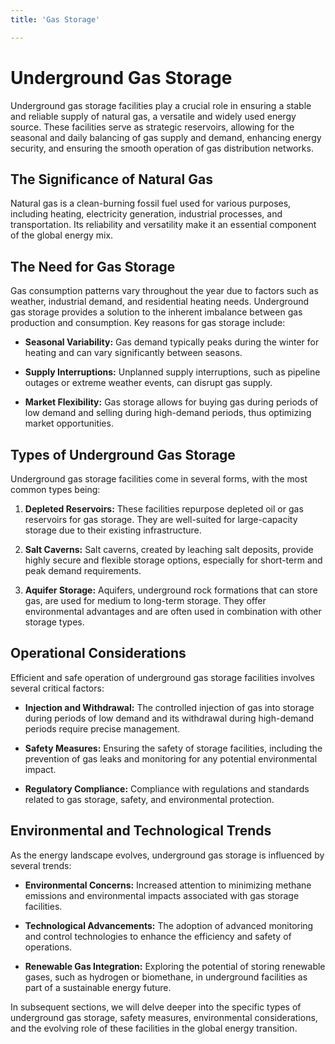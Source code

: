 ```yaml
---
title: 'Gas Storage'

---
```


# Underground Gas Storage

Underground gas storage facilities play a crucial role in ensuring a stable and reliable supply of natural gas, a versatile and widely used energy source. These facilities serve as strategic reservoirs, allowing for the seasonal and daily balancing of gas supply and demand, enhancing energy security, and ensuring the smooth operation of gas distribution networks.

## The Significance of Natural Gas

Natural gas is a clean-burning fossil fuel used for various purposes, including heating, electricity generation, industrial processes, and transportation. Its reliability and versatility make it an essential component of the global energy mix.

## The Need for Gas Storage

Gas consumption patterns vary throughout the year due to factors such as weather, industrial demand, and residential heating needs. Underground gas storage provides a solution to the inherent imbalance between gas production and consumption. Key reasons for gas storage include:

- **Seasonal Variability:** Gas demand typically peaks during the winter for heating and can vary significantly between seasons.

- **Supply Interruptions:** Unplanned supply interruptions, such as pipeline outages or extreme weather events, can disrupt gas supply.

- **Market Flexibility:** Gas storage allows for buying gas during periods of low demand and selling during high-demand periods, thus optimizing market opportunities.

## Types of Underground Gas Storage

Underground gas storage facilities come in several forms, with the most common types being:

1. **Depleted Reservoirs:** These facilities repurpose depleted oil or gas reservoirs for gas storage. They are well-suited for large-capacity storage due to their existing infrastructure.

2. **Salt Caverns:** Salt caverns, created by leaching salt deposits, provide highly secure and flexible storage options, especially for short-term and peak demand requirements.

3. **Aquifer Storage:** Aquifers, underground rock formations that can store gas, are used for medium to long-term storage. They offer environmental advantages and are often used in combination with other storage types.

## Operational Considerations

Efficient and safe operation of underground gas storage facilities involves several critical factors:

- **Injection and Withdrawal:** The controlled injection of gas into storage during periods of low demand and its withdrawal during high-demand periods require precise management.

- **Safety Measures:** Ensuring the safety of storage facilities, including the prevention of gas leaks and monitoring for any potential environmental impact.

- **Regulatory Compliance:** Compliance with regulations and standards related to gas storage, safety, and environmental protection.

## Environmental and Technological Trends

As the energy landscape evolves, underground gas storage is influenced by several trends:

- **Environmental Concerns:** Increased attention to minimizing methane emissions and environmental impacts associated with gas storage facilities.

- **Technological Advancements:** The adoption of advanced monitoring and control technologies to enhance the efficiency and safety of operations.

- **Renewable Gas Integration:** Exploring the potential of storing renewable gases, such as hydrogen or biomethane, in underground facilities as part of a sustainable energy future.

In subsequent sections, we will delve deeper into the specific types of underground gas storage, safety measures, environmental considerations, and the evolving role of these facilities in the global energy transition.
